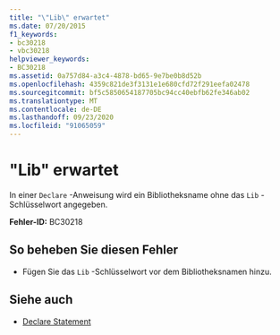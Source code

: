 ```yaml
---
title: "\"Lib\" erwartet"
ms.date: 07/20/2015
f1_keywords:
- bc30218
- vbc30218
helpviewer_keywords:
- BC30218
ms.assetid: 0a757d84-a3c4-4878-bd65-9e7be0b8d52b
ms.openlocfilehash: 4359c821de3f3131e1e680cfd72f291eefa02478
ms.sourcegitcommit: bf5c5850654187705bc94cc40ebfb62fe346ab02
ms.translationtype: MT
ms.contentlocale: de-DE
ms.lasthandoff: 09/23/2020
ms.locfileid: "91065059"
---
```

# <a name="lib-expected"></a>"Lib" erwartet

In einer `Declare` -Anweisung wird ein Bibliotheksname ohne das `Lib` -Schlüsselwort angegeben.  
  
 **Fehler-ID:** BC30218  
  
## <a name="to-correct-this-error"></a>So beheben Sie diesen Fehler  
  
- Fügen Sie das `Lib` -Schlüsselwort vor dem Bibliotheksnamen hinzu.  
  
## <a name="see-also"></a>Siehe auch

- [Declare Statement](../language-reference/statements/declare-statement.md)
